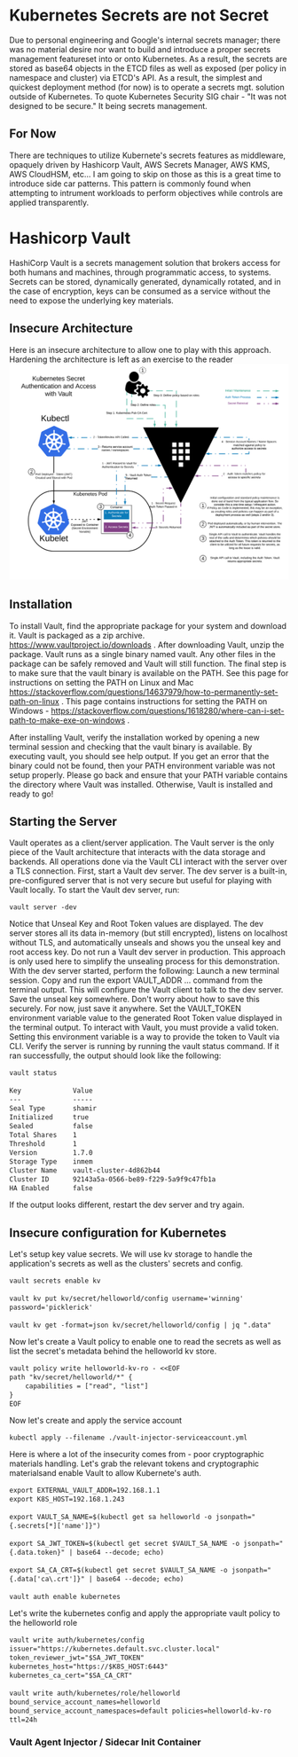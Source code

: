 # Kubernetes Secrets are not Secret
Due to personal engineering and Google's internal secrets manager; there was no material desire nor want to build and introduce a proper secrets management featureset into or onto Kubernetes.  As a result, the secrets are stored as base64 objects in the ETCD files as well as exposed (per policy in namespace and cluster) via ETCD's API.  As a result, the simplest and quickest deployment method (for now) is to operate a secrets mgt. solution outside of Kubernetes.  To quote Kubernetes Security SIG chair - "It was not designed to be secure." It being secrets management.

## For Now
There are techniques to utilize Kubernete's secrets features as middleware, opaquely driven by Hashicorp Vault, AWS Secrets Manager, AWS KMS, AWS CloudHSM, etc...  I am going to skip on those as this is a great time to introduce side car patterns.  This pattern is commonly found when attempting to intrument workloads to perform objectives while controls are applied transparently.

# Hashicorp Vault
HashiCorp Vault is a secrets management solution that brokers access for both humans and machines, through programmatic access, to systems. Secrets can be stored, dynamically generated, dynamically rotated, and in the case of encryption, keys can be consumed as a service without the need to expose the underlying key materials.

## Insecure Architecture
Here is an insecure architecture to allow one to play with this approach.  Hardening the architecture is left as an exercise to the reader
![Vault Kubernetes](IntroArchitectureInSecure.png)

## Installation
To install Vault, find the appropriate package for your system and download it. Vault is packaged as a zip archive.  https://www.vaultproject.io/downloads .  After downloading Vault, unzip the package. Vault runs as a single binary named vault. Any other files in the package can be safely removed and Vault will still function.  The final step is to make sure that the vault binary is available on the PATH. See this page for instructions on setting the PATH on Linux and Mac https://stackoverflow.com/questions/14637979/how-to-permanently-set-path-on-linux . This page contains instructions for setting the PATH on Windows - https://stackoverflow.com/questions/1618280/where-can-i-set-path-to-make-exe-on-windows .

After installing Vault, verify the installation worked by opening a new terminal session and checking that the vault binary is available. By executing vault, you should see help output.  If you get an error that the binary could not be found, then your PATH environment variable was not setup properly. Please go back and ensure that your PATH variable contains the directory where Vault was installed.  Otherwise, Vault is installed and ready to go!

## Starting the Server
Vault operates as a client/server application. The Vault server is the only piece of the Vault architecture that interacts with the data storage and backends. All operations done via the Vault CLI interact with the server over a TLS connection.  First, start a Vault dev server. The dev server is a built-in, pre-configured server that is not very secure but useful for playing with Vault locally.   To start the Vault dev server, run:
```
vault server -dev
```

Notice that Unseal Key and Root Token values are displayed.  The dev server stores all its data in-memory (but still encrypted), listens on localhost without TLS, and automatically unseals and shows you the unseal key and root access key.  Do not run a Vault dev server in production. This approach is only used here to simplify the unsealing process for this demonstration.  
With the dev server started, perform the following: Launch a new terminal session.  Copy and run the export VAULT_ADDR ... command from the terminal output. This will configure the Vault client to talk to the dev server.  Save the unseal key somewhere. Don't worry about how to save this securely. For now, just save it anywhere.  Set the VAULT_TOKEN environment variable value to the generated Root Token value displayed in the terminal output.  To interact with Vault, you must provide a valid token. Setting this environment variable is a way to provide the token to Vault via CLI.  Verify the server is running by running the vault status command. If it ran successfully, the output should look like the following:
```
vault status

Key             Value
---             -----
Seal Type       shamir
Initialized     true
Sealed          false
Total Shares    1
Threshold       1
Version         1.7.0
Storage Type    inmem
Cluster Name    vault-cluster-4d862b44
Cluster ID      92143a5a-0566-be89-f229-5a9f9c47fb1a
HA Enabled      false
```

If the output looks different, restart the dev server and try again. 

## Insecure configuration for Kubernetes
Let's setup key value secrets.  We will use kv storage to handle the application's secrets as well as the clusters' secrets and config.
```
vault secrets enable kv

vault kv put kv/secret/helloworld/config username='winning' password='picklerick'

vault kv get -format=json kv/secret/helloworld/config | jq ".data"
```

Now let's create a Vault policy to enable one to read the secrets as well as list the secret's metadata behind the helloworld kv store.
```
vault policy write helloworld-kv-ro - <<EOF
path "kv/secret/helloworld/*" {
    capabilities = ["read", "list"]
}
EOF
```

Now let's create and apply the service account
```
kubectl apply --filename ./vault-injector-serviceaccount.yml
```

Here is where a lot of the insecurity comes from - poor cryptographic materials handling.  Let's grab the relevant tokens and cryptographic materialsand enable Vault to allow Kubernete's auth.
```
export EXTERNAL_VAULT_ADDR=192.168.1.1
export K8S_HOST=192.168.1.243

export VAULT_SA_NAME=$(kubectl get sa helloworld -o jsonpath="{.secrets[*]['name']}")

export SA_JWT_TOKEN=$(kubectl get secret $VAULT_SA_NAME -o jsonpath="{.data.token}" | base64 --decode; echo)

export SA_CA_CRT=$(kubectl get secret $VAULT_SA_NAME -o jsonpath="{.data['ca\.crt']}" | base64 --decode; echo)

vault auth enable kubernetes
```

Let's write the kubernetes config and apply the appropriate vault policy to the helloworld role
```
vault write auth/kubernetes/config issuer="https://kubernetes.default.svc.cluster.local" token_reviewer_jwt="$SA_JWT_TOKEN" kubernetes_host="https://$K8S_HOST:6443" kubernetes_ca_cert="$SA_CA_CRT"

vault write auth/kubernetes/role/helloworld bound_service_account_names=helloworld bound_service_account_namespaces=default policies=helloworld-kv-ro ttl=24h
```

### Vault Agent Injector / Sidecar Init Container


